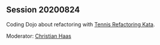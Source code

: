 ## Session 20200824

Coding Dojo about refactoring with [Tennis Refactoring Kata](https://github.com/emilybache/Tennis-Refactoring-Kata).

Moderator: [Christian Haas](https://twitter.com/dertseha)
